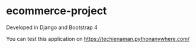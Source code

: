 # ecommerce-project
Developed in Django and Bootstrap 4

You can test this application on https://techienaman.pythonanywhere.com/
